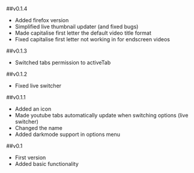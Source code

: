 ##v0.1.4
- Added firefox version
- Simplified live thumbnail updater (and fixed bugs)
- Made capitalise first letter the default video title format
- Fixed capitalise first letter not working in for endscreen videos

##v0.1.3
- Switched tabs permission to activeTab

##v0.1.2
- Fixed live switcher

##v0.1.1
- Added an icon
- Made youtube tabs automatically update when switching options (live switcher)
- Changed the name
- Added darkmode support in options menu

##v0.1

- First version
- Added basic functionality
